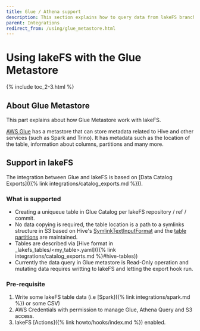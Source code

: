 ```yaml
---
title: Glue / Athena support
description: This section explains how to query data from lakeFS branches in services backed by Glue Metastore in particular Athena.
parent: Integrations
redirect_from: /using/glue_metastore.html
---
```



# Using lakeFS with the Glue Metastore


{% include toc_2-3.html %}

## About Glue Metastore 

This part explains about how Glue Metastore work with lakeFS.

[AWS Glue](https://docs.aws.amazon.com/glue/latest/dg/tables-described.html) has a metastore that can store metadata related to Hive and other services (such as Spark and Trino). It has metadata such as the location of the table, information about columns, partitions and many more.


## Support in lakeFS

The integration between Glue and lakeFS is based on [Data Catalog Exports](({% link integrations/catalog_exports.md %})).

### What is supported 

- Creating a uniqueue table in Glue Catalog per lakeFS repository / ref / commit. 
- No data copying is required, the table location is a path to a symlinks structure in S3 based on Hive's [SymlinkTextInputFormat](https://svn.apache.org/repos/infra/websites/production/hive/content/javadocs/r2.1.1/api/org/apache/hadoop/hive/ql/io/SymlinkTextInputFormat.html) and the [table partitions](https://docs.aws.amazon.com/glue/latest/dg/tables-described.html#tables-partition) are maintained.
- Tables are described via [Hive format in _lakefs_tables/<my_table>.yaml](({% link integrations/catalog_exports.md %}#hive-tables))
- Currently the data query in Glue metastore is Read-Only operation and mutating data requires writting to lakeFS and letting the export hook run.

### Pre-requisite 

1. Write some lakeFS table data (i.e [Spark]({% link integrations/spark.md %}) or some CSV)
2. AWS Credentials with permission to manage Glue, Athena Query and S3 access.
3. lakeFS [Actions]({% link howto/hooks/index.md %}) enabled. 